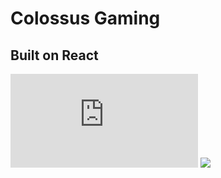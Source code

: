 <h1> Colossus Gaming </>
<h2> Built on React</h2>
<iframe src="https://imgur.com/UfuiWPL" frameborder="0"></iframe>
<img src="https://imgur.com/UfuiWPL" />
